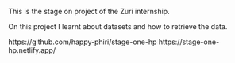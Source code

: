 This is the stage on project of the Zuri internship.

On this project I learnt about datasets and how to retrieve the data.

<!-- GITHUB LINK --> https://github.com/happy-phiri/stage-one-hp

<!-- LIVE PROJECT -->  https://stage-one-hp.netlify.app/
